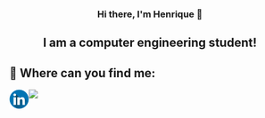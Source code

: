 <h3 align="center">
Hi there, I'm Henrique </a> 👋
</h3>
<h2 align="center">
I am a computer engineering student!
</h2> 

## 🤝 Where can you find me:
<a href="https://www.linkedin.com/in/henrique-pereira-682a77242/"><img align="left" src="https://github.com/itshenrique09/itshenrique09/blob/main/Imagem/linkedin.png " alt="Henrique Pereira | LinkedIn" width="35px"/></a>


<img src="https://github-readme-stats.vercel.app/api?username=itshenrique09&&show_icons=true&title_color=ffffff&icon_color=1E90FF&text_color=daf7dc&bg_color=151515">
